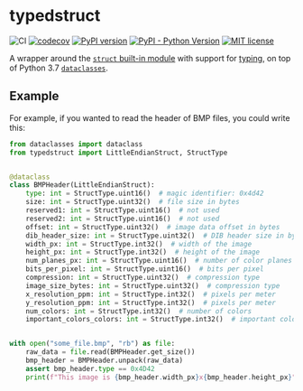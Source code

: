 # typedstruct

![CI](https://github.com/luizribeiro/typedstruct/workflows/CI/badge.svg)
[![codecov](https://codecov.io/gh/luizribeiro/typedstruct/branch/master/graph/badge.svg)](https://codecov.io/gh/luizribeiro/typedstruct)
[![PyPI version](https://badge.fury.io/py/typedstruct.svg)](https://badge.fury.io/py/typedstruct)
[![PyPI - Python Version](https://img.shields.io/pypi/pyversions/typedstruct)](https://pypi.org/project/typedstruct/)
[![MIT license](https://img.shields.io/badge/License-MIT-blue.svg)](https://lbesson.mit-license.org/)

A wrapper around the [`struct` built-in module](https://docs.python.org/3/library/struct.html)
with support for [typing](https://www.python.org/dev/peps/pep-0484/), on top of
Python 3.7 [`dataclasses`](https://docs.python.org/3/library/dataclasses.html).

## Example

For example, if you wanted to read the header of BMP files, you could write
this:

```python
from dataclasses import dataclass
from typedstruct import LittleEndianStruct, StructType


@dataclass
class BMPHeader(LittleEndianStruct):
    type: int = StructType.uint16()  # magic identifier: 0x4d42
    size: int = StructType.uint32()  # file size in bytes
    reserved1: int = StructType.uint16()  # not used
    reserved2: int = StructType.uint16()  # not used
    offset: int = StructType.uint32()  # image data offset in bytes
    dib_header_size: int = StructType.uint32()  # DIB header size in bytes
    width_px: int = StructType.int32()  # width of the image
    height_px: int = StructType.int32()  # height of the image
    num_planes_px: int = StructType.uint16()  # number of color planes
    bits_per_pixel: int = StructType.uint16()  # bits per pixel
    compression: int = StructType.uint32()  # compression type
    image_size_bytes: int = StructType.uint32()  # compression type
    x_resolution_ppm: int = StructType.int32()  # pixels per meter
    y_resolution_ppm: int = StructType.int32()  # pixels per meter
    num_colors: int = StructType.int32()  # number of colors
    important_colors_colors: int = StructType.int32()  # important colors


with open("some_file.bmp", "rb") as file:
    raw_data = file.read(BMPHeader.get_size())
    bmp_header = BMPHeader.unpack(raw_data)
    assert bmp_header.type == 0x4D42
    print(f"This image is {bmp_header.width_px}x{bmp_header.height_px}")
```
